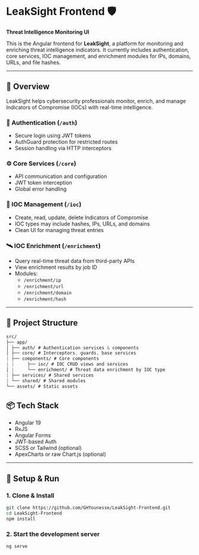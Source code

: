 # LeakSight Frontend 🛡️  
**Threat Intelligence Monitoring UI**

This is the Angular frontend for **LeakSight**, a platform for monitoring and enriching threat intelligence indicators. It currently includes authentication, core services, IOC management, and enrichment modules for IPs, domains, URLs, and file hashes.

---

## 🚀 Overview

LeakSight helps cybersecurity professionals monitor, enrich, and manage Indicators of Compromise (IOCs) with real-time intelligence.

### 🔐 Authentication (`/auth`)
- Secure login using JWT tokens  
- AuthGuard protection for restricted routes  
- Session handling via HTTP interceptors  

### ⚙️ Core Services (`/core`)
- API communication and configuration  
- JWT token interception  
- Global error handling  

### 🧠 IOC Management (`/ioc`)
- Create, read, update, delete Indicators of Compromise  
- IOC types may include hashes, IPs, URLs, and domains  
- Clean UI for managing threat entries  

### 🛰️ IOC Enrichment (`/enrichment`)
- Query real-time threat data from third-party APIs  
- View enrichment results by job ID  
- Modules:  
  - `/enrichment/ip`  
  - `/enrichment/url`  
  - `/enrichment/domain`  
  - `/enrichment/hash`

---

## 📂 Project Structure
```css
src/
├── app/
│ ├── auth/ # Authentication services & components
│ ├── core/ # Interceptors, guards, base services 
| ├── components/ # Core components
| |     ├── ioc/ # IOC CRUD views and services
│ |     └── enrichment/ # Threat data enrichment by IOC type
| ├── services/ # Shared services
| └── shared/ # Shared modules
└── assets/ # Static assets
```
## 📦 Tech Stack

- Angular  19  
- RxJS  
- Angular Forms  
- JWT-based Auth  
- SCSS or Tailwind (optional)  
- ApexCharts or raw Chart.js (optional)

---

## 🔧 Setup & Run

### 1. Clone & Install

```bash
git clone https://github.com/GHYounesse/LeakSight-Frontend.git
cd LeakSight-Frontend
npm install
```

### 2. Start the development server

```bash
ng serve
```


